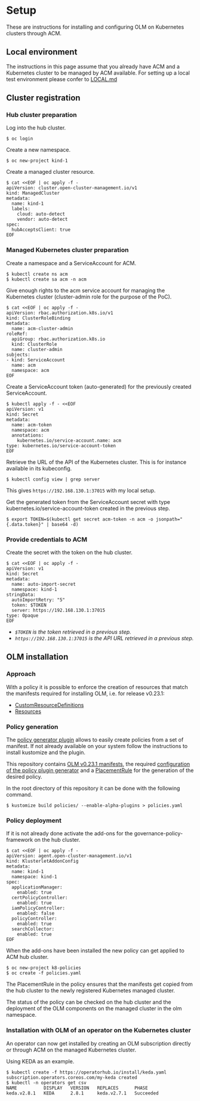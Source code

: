 # Setup

These are instructions for installing and configuring OLM on Kubernetes clusters through ACM.

## Local environment

The instructions in this page assume that you already have ACM and a Kubernetes cluster to be managed by ACM available.
For setting up a local test environment please confer to [LOCAL.md](./LOCAL.md)

## Cluster registration

### Hub cluster preparation

Log into the hub cluster.
~~~
$ oc login
~~~

Create a new namespace.
~~~
$ oc new-project kind-1
~~~

Create a managed cluster resource.
~~~
$ cat <<EOF | oc apply -f -
apiVersion: cluster.open-cluster-management.io/v1
kind: ManagedCluster
metadata:
  name: kind-1
  labels:
    cloud: auto-detect
    vendor: auto-detect
spec:
  hubAcceptsClient: true
EOF
~~~

### Managed Kubernetes cluster preparation

Create a namespace and a ServiceAccount for ACM.
~~~
$ kubectl create ns acm
$ kubectl create sa acm -n acm
~~~

Give enough rights to the acm service account for managing the Kubernetes cluster (cluster-admin role for the purpose of the PoC).
~~~
$ cat <<EOF | oc apply -f -
apiVersion: rbac.authorization.k8s.io/v1
kind: ClusterRoleBinding
metadata:
  name: acm-cluster-admin
roleRef:
  apiGroup: rbac.authorization.k8s.io
  kind: ClusterRole
  name: cluster-admin
subjects:
- kind: ServiceAccount
  name: acm
  namespace: acm
EOF
~~~

Create a ServiceAccount token (auto-generated) for the previously created ServiceAccount.
~~~
$ kubectl apply -f - <<EOF
apiVersion: v1
kind: Secret
metadata:
  name: acm-token
  namespace: acm
  annotations:
    kubernetes.io/service-account.name: acm
type: kubernetes.io/service-account-token
EOF
~~~

Retrieve the URL of the API of the Kubernetes cluster. This is for instance available in its kubeconfig.
 ~~~
 $ kubectl config view | grep server
 ~~~
 This gives `https://192.168.130.1:37015` with my local setup.

 Get the generated token from the ServiceAccount secret with type kubernetes.io/service-account-token created in the previous step.
 ~~~
 $ export TOKEN=$(kubectl get secret acm-token -n acm -o jsonpath="{.data.token}" | base64 -d)
 ~~~

### Provide credentials to ACM

Create the secret with the token on the hub cluster.
~~~
$ cat <<EOF | oc apply -f -
apiVersion: v1
kind: Secret
metadata:
  name: auto-import-secret
  namespace: kind-1
stringData:
  autoImportRetry: "5"
  token: $TOKEN
  server: https://192.168.130.1:37015
type: Opaque
EOF
~~~
- *`$TOKEN` is the token retrieved in a previous step.*
- *`https://192.168.130.1:37015` is the API URL retrieved in a previous step.*

## OLM installation

### Approach

With a policy it is possible to enforce the creation of resources that match the manifests required for installing OLM, i.e. for release v0.23.1:
- [CustomResourceDefinitions](https://github.com/operator-framework/operator-lifecycle-manager/releases/download/v0.23.1/crds.yaml)
- [Resources](https://github.com/operator-framework/operator-lifecycle-manager/releases/download/v0.23.1/olm.yaml)

### Policy generation

The [policy generator plugin](https://github.com/stolostron/policy-generator-plugin) allows to easily create policies from a set of manifest. If not already available on your system follow the instructions to install kustomize and the plugin.

This repository contains [OLM v0.23.1 manifests](./policies/olm/manifests), the required [configuration of the policy plugin generator](./policies/policyGenerator.yaml) and a [PlacementRule](./policies/rules/placementrule.yaml) for the generation of the desired policy.

In the root directory of this repository it can be done with the following command.
~~~
$ kustomize build policies/ --enable-alpha-plugins > policies.yaml
~~~

### Policy deployment

If it is not already done activate the add-ons for the governance-policy-framework on the hub cluster.
~~~
$ cat <<EOF | oc apply -f -
apiVersion: agent.open-cluster-management.io/v1
kind: KlusterletAddonConfig
metadata:
  name: kind-1
  namespace: kind-1
spec:
  applicationManager:
    enabled: true
  certPolicyController:
    enabled: true
  iamPolicyController:
    enabled: false
  policyController:
    enabled: true
  searchCollector:
    enabled: true
EOF
~~~

When the add-ons have been installed the new policy can get applied to ACM hub cluster.
~~~
$ oc new-project k8-policies
$ oc create -f policies.yaml
~~~

The PlacementRule in the policy ensures that the manifests get copied from the hub cluster to the newly registered Kubernetes managed cluster.

The status of the policy can be checked on the hub cluster and the deployment of the OLM components on the managed cluster in the olm namespace.

### Installation with OLM of an operator on the Kubernetes cluster

An operator can now get installed by creating an OLM subscription directly or through ACM on the managed Kubernetes cluster.

Using KEDA as an example.

~~~
$ kubectl create -f https://operatorhub.io/install/keda.yaml
subscription.operators.coreos.com/my-keda created
$ kubectl -n operators get csv
NAME          DISPLAY   VERSION   REPLACES      PHASE
keda.v2.8.1   KEDA      2.8.1     keda.v2.7.1   Succeeded
~~~
